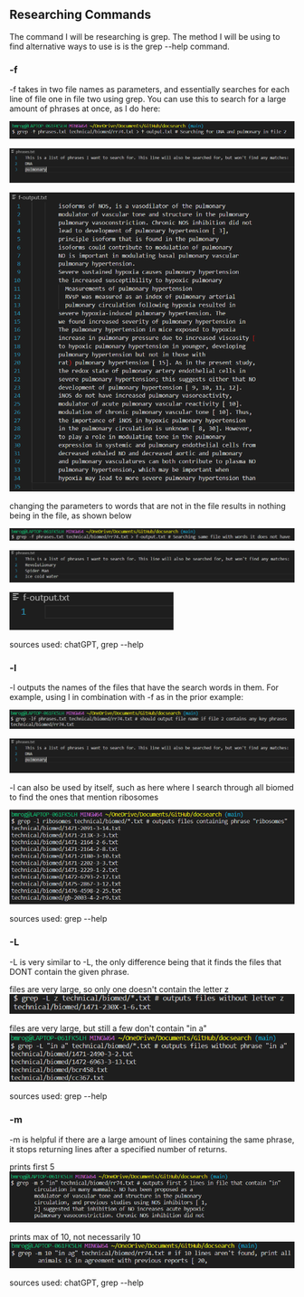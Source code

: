 <h2>Researching Commands</h2>
The command I will be researching is grep. The method I will be using to find alternative ways to use is is the grep --help command.

<h3>-f</h3>
-f takes in two file names as parameters, and essentially searches for each line of file one in file two using grep. You can use this to search for a large amount of phrases at once, as I do here:

![Image](command1.png)

![Image](phrases.png)

![Image](output1.png)

changing the parameters to words that are not in the file results in nothing being in the file, as shown below

![Image](command2.png)

![Image](phrases2.png)

![Image](output2.png)

sources used: chatGPT, grep --help

<h3>-l</h3>
-l outputs the names of the files that have the search words in them. For example, using l in combination with -f as in the prior example:

![Image](command3.png)

![Image](phrases.png)

-l can also be used by itself, such as here where I search through all biomed to find the ones that mention ribosomes

![Image](command4.png)

sources used: grep --help

<h3>-L</h3>
-L is very similar to -L, the only difference being that it finds the files that DONT contain the given phrase.

files are very large, so only one doesn't contain the letter z
![Image](command5.png)

files are very large, but still a few don't contain "in a"
![Image](command6.png)

sources used: grep --help

<h3>-m</h3>

-m is helpful if there are a large amount of lines containing the same phrase, it stops returning lines after a specified number of returns.

prints first 5\
![Image](command7.png)

prints max of 10, not necessarily 10
![Image](command8.png)

sources used: chatGPT, grep --help
